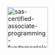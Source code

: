 <img width="96" height="96" alt="sas-certified-associate-programming-fundamentals-using-sas-9-4" src="https://github.com/user-attachments/assets/d1f59cc3-a336-45bc-97f0-e26352c59761" />
